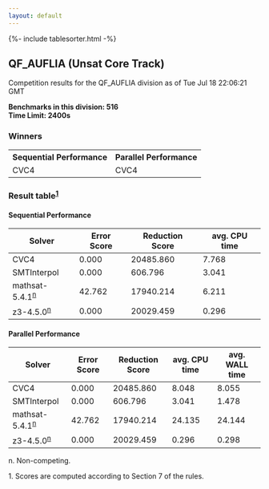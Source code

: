 ```yaml
---
layout: default
---
```

{%- include tablesorter.html -%}

##  QF_AUFLIA (Unsat Core Track)

Competition results for the QF_AUFLIA division as of Tue Jul 18 22:06:21 GMT

**Benchmarks in this division: 516**
<br/>
**Time Limit: 2400s**


### Winners
<table>
<tr>
<th class="center">Sequential Performance</th>
<th class="center">Parallel Performance</th>
</tr>
<tr class="center">
<td>CVC4</td>
<td>CVC4</td>
</tr>
</table>

### Result table<sup><a href="#fn1">1</a></sup>


#### Sequential Performance
<table id="sequential" class="result sorted">
<thead>
<tr>
<th class="center">Solver</th>
<th class="center">Error Score</th>
<th class="center">Reduction Score</th>
<th class="center">avg. CPU time </th>
</tr>
</thead>
<tr>
<td>CVC4</td>
<td class="right">0.000</td>
<td class="right">20485.860</td>
<td class="right">7.768</td>
</tr>
<tr>
<td>SMTInterpol</td>
<td class="right">0.000</td>
<td class="right">606.796</td>
<td class="right">3.041</td>
</tr>
<tr>
<td>mathsat-5.4.1<SUP><a href="#fn">n</a></SUP>
</td>
<td class="right">42.762</td>
<td class="right">17940.214</td>
<td class="right">6.211</td>
</tr>
<tr>
<td>z3-4.5.0<SUP><a href="#fn">n</a></SUP>
</td>
<td class="right">0.000</td>
<td class="right">20029.459</td>
<td class="right">0.296</td>
</tr>
</table>

#### Parallel Performance
<table id="parallel" class="result sorted">
<thead>
<tr>
<th class="center">Solver</th>
<th class="center">Error Score</th>
<th class="center">Reduction Score</th>
<th class="center">avg. CPU time </th>
<th class="center">avg. WALL time </th>
</tr>
</thead>
<tr>
<td>CVC4</td>
<td class="right">0.000</td>
<td class="right">20485.860</td>
<td class="right">8.048</td>
<td class="right">8.055</td>
</tr>
<tr>
<td>SMTInterpol</td>
<td class="right">0.000</td>
<td class="right">606.796</td>
<td class="right">3.041</td>
<td class="right">1.478</td>
</tr>
<tr>
<td>mathsat-5.4.1<SUP><a href="#fn">n</a></SUP>
</td>
<td class="right">42.762</td>
<td class="right">17940.214</td>
<td class="right">24.135</td>
<td class="right">24.144</td>
</tr>
<tr>
<td>z3-4.5.0<SUP><a href="#fn">n</a></SUP>
</td>
<td class="right">0.000</td>
<td class="right">20029.459</td>
<td class="right">0.296</td>
<td class="right">0.298</td>
</tr>
</table>
<span id="fn"> n. Non-competing.</span>

<span id="fn1"> 1. Scores are computed according to Section 7 of the rules.</span>


